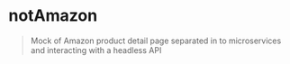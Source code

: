 # notAmazon

> Mock of Amazon product detail page separated in to microservices and interacting with a headless API
